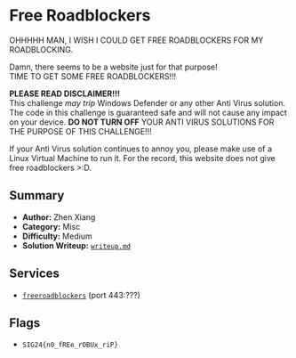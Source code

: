# Free Roadblockers

OHHHHH MAN, I WISH I COULD GET FREE ROADBLOCKERS FOR MY ROADBLOCKING.

Damn, there seems to be a website just for that purpose! \
TIME TO GET SOME FREE ROADBLOCKERS!!!

**PLEASE READ DISCLAIMER!!!** \
This challenge *may trip* Windows Defender or any other Anti Virus solution. The code in this challenge is guaranteed safe and will not cause any impact on your device. **DO NOT TURN OFF** YOUR ANTI VIRUS SOLUTIONS FOR THE PURPOSE OF THIS CHALLENGE!!!

If your Anti Virus solution continues to annoy you, please make use of a Linux Virtual Machine to run it. For the record, this website does not give free roadblockers >:D.

## Summary
- **Author:** Zhen Xiang
- **Category:** Misc
- **Difficulty:** Medium
- **Solution Writeup:** [`writeup.md`](./soln/writeup.md)

## Services
- [`freeroadblockers`](./service/free-roadblockers) (port 443:???)

## Flags
- `SIG24{n0_fREe_rOBUx_riP}`
